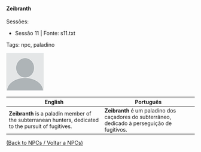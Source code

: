
#### Zeibranth

Sessões:  
- Sessão 11 | Fonte: s11.txt

Tags: npc, paladino

![Zeibranth](docs/dm/npc/blank.png)

| English | Português |
|---------|-----------|
| **Zeibranth** is a paladin member of the subterranean hunters, dedicated to the pursuit of fugitives. | **Zeibranth** é um paladino dos caçadores do subterrâneo, dedicado à perseguição de fugitivos. |

[(Back to NPCs / Voltar a NPCs)](npcs_list.md)



















